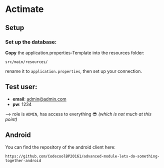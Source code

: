 # Actimate


## Setup

### Set up the database:


**Copy** the application.properties-Template into the resources folder:
```
src/main/resources/
```

rename it to `application.properties`, then set up your connection.

## Test user:
* **email**: admin@admin.com
* **pw**: 1234

--> role is `ADMIN`, has access to everything :sunglasses:  *(which is not much at this point)*

## Android 

You can find the repository of the android client here: 
```
https://github.com/CodecoolBP20161/advanced-module-lets-do-something-together-android
```